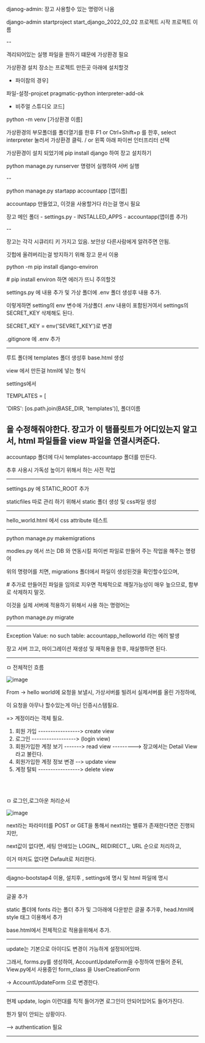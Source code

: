 djanog-admin: 장고 사용할수 있는 명령어 나옴

django-admin startproject start_django_2022_02_02
            프로젝트 시작      프로젝트 이름

--

격리되어있는 실행 파일을 원하기 떄문에 가상환경 필요

가상환경 설치 장소는 프로젝트 만든곳 아래에 설치할것


- 파이참의 경우] 

파일-설정-projcet pragmatic-python interpreter-add-ok

- 비주얼 스튜디오 코드] 

python -m venv [가상환경 이름]

가상환경의 부모폴더를 폴더열기를 한후 F1 or Ctrl+Shift+p 를 한후, select interpreter 눌러서 가상환경 클릭. / or 왼쪽 아래 파이썬 인터프리터 선택

가상환경이 설치 되었기에 pip install django 하여 장고 설치하기

python manage.py runserver 명령어 실행하여 서버 실행


--

python manage.py startapp accountapp
                            [앱이름]

accountapp 만들었고, 이것을 사용할거다 라는걸 명시 필요

장고 메인 폴더 - settings.py - INSTALLED_APPS - accountapp(앱이름 추가)

--

장고는 각각 시큐리티 키 가지고 있음. 보안상 다른사람에게 알려주면 안됨.

깃헙에 올려버리는걸 방지하기 위해 장고 문서 이용

python -m pip install django-environ

\# pip install environ 하면 에러가 뜨니 주의할것

settings.py 에 내용 추가 및 가상 폴더에 .env 폴더 생성후 내용 추가.

이렇게하면 setting의 env 변수에 가상폴더 .env 내용이 포함된거여서 settings의 SECRET_KEY 삭제해도 된다.

SECRET_KEY = env('SEVRET_KEY')로 변경

.gitignore 에 .env 추가

---

루트 폴더에 templates 폴더 생성후 base.html 생성

view 에서 만든걸 html에 넣는 형식

settings에서

TEMPLATES = [

'DIRS': [os.path.join(BASE_DIR, 'templates')],
                                    폴더이름

을 수정해줘야한다. 장고가 이 탬플릿트가 어디있는지 알고서, html 파일들을 view 파일을 연결시켜준다.
--

accountapp 폴더에 다시 templates-accountapp 폴더를 만든다.

추후 사용시 가독성 높이기 위해서 하는 사전 작업

---

settings.py 에 STATIC_ROOT 추가

staticfiles 따로 관리 하기 위해서 static 폴더 생성 및 css파일 생성

---

hello_world.html 에서 css attribute 테스트

---

python manage.py makemigrations

modles.py 에서 쓰는 DB 와 연동시킬 파이썬 파일로 만들어 주는 작업을 해주는 명령어

위의 명령어를 치면, migrations 폴더에서 파일이 생성된것을 확인할수있으며, 

\# 추가로 만들어진 파일을 임의로 지우면 적체적으로 깨질가능성이 매우 높으므로, 함부로 삭제하지 말것.

이것을 실제 서버에 적용하기 위해서 사용 하는 명령어는

python manage.py migrate

---


Exception Value: no such table: accountapp_helloworld 라는 에러 발생

장고 서버 끄고, 마이그레이션 재생성 및 재적용을 한후, 재실행하면 된다.

---


ㅁ 전체적인 흐름

![image](https://user-images.githubusercontent.com/62640332/152668716-52d7b1fa-563e-4f1d-b008-7bdd5237fe3f.png)


From -> hello world에 요청을 보낼시, 가상서버를 빌려서 실제서버를 올린 가정하에,

이 요청을 아무나 할수있는게 아닌 인증시스템필요.

=> 계정이라는 객체 필요.

1. 회원 가입 -----------------> create view
2. 로그인   ------------------> (login view)
3. 회원가입한 계정 보기 -------> read view  ---------> 장고에서는 Detail View 라고 불린다.
4. 회원가입한 계정 정보 변경 --> update view
5. 계정 탈퇴 -----------------> delete view

<br>
<br>

ㅁ 로그인,로그아운 처리순서

![image](https://user-images.githubusercontent.com/62640332/152681472-3448ac73-ba31-43c2-a768-f8e356d02181.png)

next라는 파라미터를 POST or GET을 통해서 next라는 밸류가 존재한다면은 진행되지만,

next값이 없다면, 세팅 안에있는 LOGIN_, REDIRECT_, URL  순으로 처리하고,

이거 마저도 없다면 Default로 처리한다.

---

djagno-bootstap4 이용, 설치후 , settings에 명시 및 html 파일에 명시

---

글꼴 추가

static 폴더에 fonts 라는 폴더 추가 및 그아래에 다운받은 글꼴 추가후, head.html에 style 태그 이용해서 추가

base.html에서 전체적으로 적용을위해서 추가.


---
update는 기본으로 아이디도 변경이 가능하게 설정되어있따.

그래서, forms.py를 생성하여, AccountUpdateForm을 수정하여 만들어 준뒤,  View.py에서 사용중인 form_class 을 UserCreationForm 

-> AccountUpdateForm 으로 변경한다.

---

현제 update, login 이런대를 직적 들어가면 로그인이 안되어있어도 들어가진다.

뭔가 말이 안되는 상황이다.

--> authentication 필요

---

